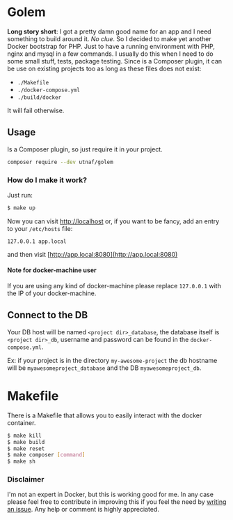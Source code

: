 # Golem

**Long story short**: I got a pretty damn good name for an app and I need something to build around it. *No clue*. So I decided to make yet another Docker bootstrap for PHP. Just to have a running environment with PHP, nginx and mysql in a few commands. I usually do this when I need to do some small stuff, tests, package testing.
Since is a Composer plugin, it can be use on existing projects too as long as these files does not exist:
 * `./Makefile`
 * `./docker-compose.yml`
 * `./build/docker`

It will fail otherwise.

## Usage

Is a Composer plugin, so just require it in your project. 
```bash
composer require --dev utnaf/golem
```

### How do I make it work?

Just run:
```bash
$ make up
```

Now you can visit [http://localhost](http://localhost) or, if you want to be fancy, add an entry to your `/etc/hosts` file:
```
127.0.0.1 app.local
```

and then visit [http://app.local:8080](http://app.local:8080)

#### Note for docker-machine user
If you are using any kind of docker-machine please replace `127.0.0.1` with the IP of your docker-machine.

## Connect to the DB
Your DB host will be named `<project dir>_database`, the database itself is `<project dir>_db`, username and password can be found in the `docker-compose.yml`.

Ex: if your project is in the directory `my-awesome-project` the db hostname will be `myawesomeproject_database` and the DB `myawesomeproject_db`. 

# Makefile
There is a Makefile that allows you to easily interact with the docker container.

``` bash
$ make kill
$ make build
$ make reset
$ make composer [command]
$ make sh
``` 

### Disclaimer
I'm not an expert in Docker, but this is working good for me. In any case please feel free to contribute in improving this if you feel the need by [writing an issue](https://github.com/utnaf/golem/issues/new). Any help or comment is highly appreciated.
